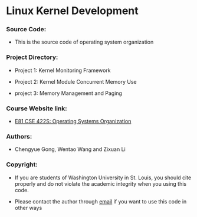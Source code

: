 # Linux Kernel Development

### Source Code:
  - This is the source code of operating system organization

### Project Directory:
  - Project 1: Kernel Monitoring Framework
  
  - Project 2: Kernel Module Concurrent Memory Use
  
  - project 3: Memory Management and Paging

### Course Website link:
  - [E81 CSE 422S: Operating Systems Organization](https://www.cse.wustl.edu/~brian.kocoloski/courses/cse422s)

### Authors: 
  - Chengyue Gong, Wentao Wang and Zixuan Li

### Copyright:
  - If you are students of Washington University in St. Louis, you should cite properly and do not violate the academic integrity when you using this code.

  - Please contact the author through [email](mailto:Li.z@wustl.edu) if you want to use this code in other ways

